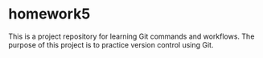 # homework5

This is a project repository for learning Git commands and workflows. The purpose of this project is to practice version control using Git.
